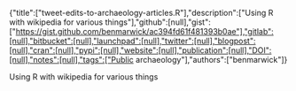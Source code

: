 {"title":["tweet-edits-to-archaeology-articles.R"],"description":["Using R with wikipedia for various things"],"github":[null],"gist":["https://gist.github.com/benmarwick/ac394fd61f481393b0ae"],"gitlab":[null],"bitbucket":[null],"launchpad":[null],"twitter":[null],"blogpost":[null],"cran":[null],"pypi":[null],"website":[null],"publication":[null],"DOI":[null],"notes":[null],"tags":["Public archaeology"],"authors":["benmarwick"]}

Using R with wikipedia for various things